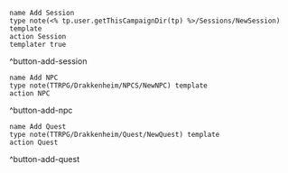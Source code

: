 ```button
name Add Session
type note(<% tp.user.getThisCampaignDir(tp) %>/Sessions/NewSession) template
action Session
templater true
```
^button-add-session

```button
name Add NPC
type note(TTRPG/Drakkenheim/NPCS/NewNPC) template
action NPC
```
^button-add-npc

```button
name Add Quest
type note(TTRPG/Drakkenheim/Quest/NewQuest) template
action Quest
```
^button-add-quest